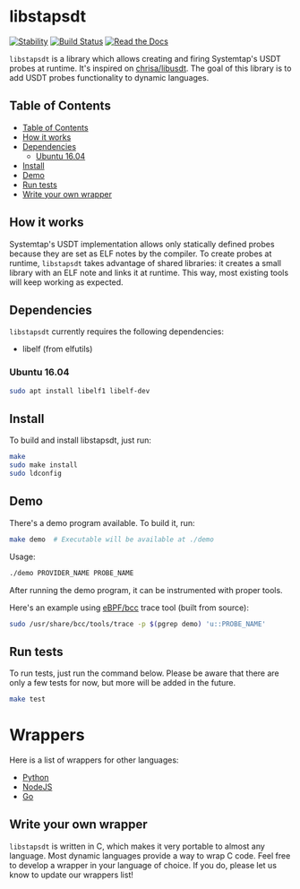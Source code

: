 # libstapsdt

[![Stability](https://img.shields.io/badge/version-unstable-lightgrey.svg?style=flat-square)](https://github.com/sthima/libstapsdt)
[![Build Status](https://img.shields.io/travis/sthima/libstapsdt/master.svg?style=flat-square)](https://travis-ci.org/sthima/libstapsdt)
[![Read the Docs](https://img.shields.io/readthedocs/libstapsdt.svg?style=flat-square)](https://libstapsdt.readthedocs.org/)

`libstapsdt` is a library which allows creating and firing Systemtap's USDT
probes at runtime. It's inspired on
[chrisa/libusdt](https://github.com/chrisa/libusdt/). The goal of this
library is to add USDT probes functionality to dynamic languages.

## Table of Contents

<!-- TOC depthFrom:2 depthTo:6 withLinks:1 updateOnSave:1 orderedList:0 -->

- [Table of Contents](#table-of-contents)
- [How it works](#how-it-works)
- [Dependencies](#dependencies)
	- [Ubuntu 16.04](#ubuntu-1604)
- [Install](#install)
- [Demo](#demo)
- [Run tests](#run-tests)
- [Write your own wrapper](#write-your-own-wrapper)

<!-- /TOC -->

## How it works

Systemtap's USDT implementation allows only statically defined probes because
they are set as ELF notes by the compiler. To create probes at runtime,
`libstapsdt` takes advantage of shared libraries: it creates a small library
with an ELF note and links it at runtime. This way, most existing tools will
keep working as expected.

## Dependencies

`libstapsdt` currently requires the following dependencies:

* libelf (from elfutils)

### Ubuntu 16.04

```bash
sudo apt install libelf1 libelf-dev
```

## Install

To build and install libstapsdt, just run:

```bash
make
sudo make install
sudo ldconfig
```

## Demo

There's a demo program available. To build it, run:

```bash
make demo  # Executable will be available at ./demo
```

Usage:

```bash
./demo PROVIDER_NAME PROBE_NAME
```

After running the demo program, it can be instrumented with proper tools.

Here's an example using [eBPF/bcc](https://github.com/iovisor/bcc) trace tool
(built from source):

```bash
sudo /usr/share/bcc/tools/trace -p $(pgrep demo) 'u::PROBE_NAME'
```

## Run tests

To run tests, just run the command below. Please be aware that there are only
a few tests for now, but more will be added in the future.

```bash
make test
```

# Wrappers

Here is a list of wrappers for other languages:

  * [Python](https://pypi.org/project/stapsdt/)
  * [NodeJS](https://www.npmjs.com/package/usdt)
  * [Go](https://github.com/mmcshane/salp)

## Write your own wrapper

`libstapsdt` is written in C, which makes it very portable to almost any
language. Most dynamic languages provide a way to wrap C code. Feel free to
develop a wrapper in your language of choice. If you do, please let us know to
update our wrappers list!
